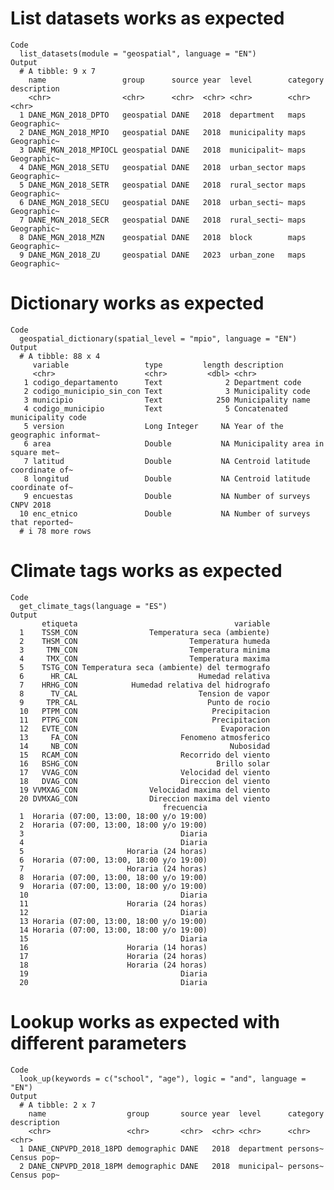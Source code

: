 # List datasets works as expected

    Code
      list_datasets(module = "geospatial", language = "EN")
    Output
      # A tibble: 9 x 7
        name                 group      source year  level        category description
        <chr>                <chr>      <chr>  <chr> <chr>        <chr>    <chr>      
      1 DANE_MGN_2018_DPTO   geospatial DANE   2018  department   maps     Geographic~
      2 DANE_MGN_2018_MPIO   geospatial DANE   2018  municipality maps     Geographic~
      3 DANE_MGN_2018_MPIOCL geospatial DANE   2018  municipalit~ maps     Geographic~
      4 DANE_MGN_2018_SETU   geospatial DANE   2018  urban_sector maps     Geographic~
      5 DANE_MGN_2018_SETR   geospatial DANE   2018  rural_sector maps     Geographic~
      6 DANE_MGN_2018_SECU   geospatial DANE   2018  urban_secti~ maps     Geographic~
      7 DANE_MGN_2018_SECR   geospatial DANE   2018  rural_secti~ maps     Geographic~
      8 DANE_MGN_2018_MZN    geospatial DANE   2018  block        maps     Geographic~
      9 DANE_MGN_2018_ZU     geospatial DANE   2023  urban_zone   maps     Geographic~

# Dictionary works as expected

    Code
      geospatial_dictionary(spatial_level = "mpio", language = "EN")
    Output
      # A tibble: 88 x 4
         variable                 type         length description                     
         <chr>                    <chr>         <dbl> <chr>                           
       1 codigo_departamento      Text              2 Department code                 
       2 codigo_municipio_sin_con Text              3 Municipality code               
       3 municipio                Text            250 Municipality name               
       4 codigo_municipio         Text              5 Concatenated municipality code  
       5 version                  Long Integer     NA Year of the geographic informat~
       6 area                     Double           NA Municipality area in square met~
       7 latitud                  Double           NA Centroid latitude coordinate of~
       8 longitud                 Double           NA Centroid latitude coordinate of~
       9 encuestas                Double           NA Number of surveys CNPV 2018     
      10 enc_etnico               Double           NA Number of surveys that reported~
      # i 78 more rows

# Climate tags works as expected

    Code
      get_climate_tags(language = "ES")
    Output
           etiqueta                                   variable
      1    TSSM_CON                Temperatura seca (ambiente)
      2    THSM_CON                         Temperatura humeda
      3     TMN_CON                         Temperatura minima
      4     TMX_CON                         Temperatura maxima
      5    TSTG_CON Temperatura seca (ambiente) del termografo
      6      HR_CAL                           Humedad relativa
      7    HRHG_CON            Humedad relativa del hidrografo
      8      TV_CAL                           Tension de vapor
      9     TPR_CAL                             Punto de rocio
      10   PTPM_CON                              Precipitacion
      11   PTPG_CON                              Precipitacion
      12   EVTE_CON                                Evaporacion
      13     FA_CON                       Fenomeno atmosferico
      14     NB_CON                                  Nubosidad
      15   RCAM_CON                       Recorrido del viento
      16   BSHG_CON                               Brillo solar
      17   VVAG_CON                       Velocidad del viento
      18   DVAG_CON                       Direccion del viento
      19 VVMXAG_CON                Velocidad maxima del viento
      20 DVMXAG_CON                Direccion maxima del viento
                                      frecuencia
      1  Horaria (07:00, 13:00, 18:00 y/o 19:00)
      2  Horaria (07:00, 13:00, 18:00 y/o 19:00)
      3                                   Diaria
      4                                   Diaria
      5                       Horaria (24 horas)
      6  Horaria (07:00, 13:00, 18:00 y/o 19:00)
      7                       Horaria (24 horas)
      8  Horaria (07:00, 13:00, 18:00 y/o 19:00)
      9  Horaria (07:00, 13:00, 18:00 y/o 19:00)
      10                                  Diaria
      11                      Horaria (24 horas)
      12                                  Diaria
      13 Horaria (07:00, 13:00, 18:00 y/o 19:00)
      14 Horaria (07:00, 13:00, 18:00 y/o 19:00)
      15                                  Diaria
      16                      Horaria (14 horas)
      17                      Horaria (24 horas)
      18                      Horaria (24 horas)
      19                                  Diaria
      20                                  Diaria

# Lookup works as expected with different parameters

    Code
      look_up(keywords = c("school", "age"), logic = "and", language = "EN")
    Output
      # A tibble: 2 x 7
        name                  group       source year  level      category description
        <chr>                 <chr>       <chr>  <chr> <chr>      <chr>    <chr>      
      1 DANE_CNPVPD_2018_18PD demographic DANE   2018  department persons~ Census pop~
      2 DANE_CNPVPD_2018_18PM demographic DANE   2018  municipal~ persons~ Census pop~

